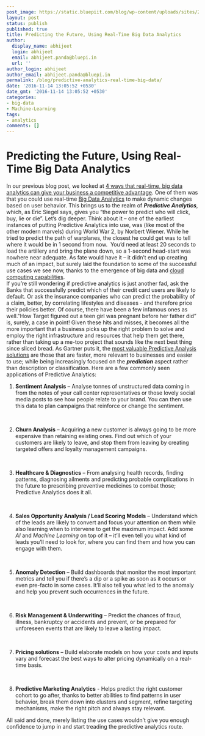 ```yaml
---
post_image: https://static.bluepiit.com/blog/wp-content/uploads/sites/2/2016/11/Predictive-Analytics-Blogpost1.png
layout: post
status: publish
published: true
title: Predicting the Future, Using Real-Time Big Data Analytics
author:
  display_name: abhijeet
  login: abhijeet
  email: abhijeet.panda@bluepi.in
  url: ''
author_login: abhijeet
author_email: abhijeet.panda@bluepi.in
permalink: /blog/predictive-analytics-real-time-big-data/
date: '2016-11-14 13:05:52 +0530'
date_gmt: '2016-11-14 13:05:52 +0530'
categories:
- big-data 
- Machine-Learning
tags:
- analytics
comments: []
---
```

# Predicting the Future, Using Real-Time Big Data Analytics
In our previous blog post, we looked at <a href="https://www.bluepiit.com/blog/real-time-big-data-analytics-on-cloud/"> 4 ways that real-time, big data analytics can give your business a competitive advantage</a>. One of them was that you could use real-time <a href="https://www.bluepiit.com/big-data">Big Data Analytics</a> to make dynamic changes based on user behavior. This brings us to the realm of <strong><em>Predictive Analytics</em></strong>, which, as Eric Siegel says, gives you &ldquo;the power to predict who will click, buy, lie or die&rdquo;.
Let&rsquo;s dig deeper. Think about it &ndash; one of the earliest instances of putting Predictive Analytics into use, was (like most of the other modern marvels) during World War 2, by Norbert Wiener. While he tried to predict the path of warplanes, the closest he could get was to tell where it would be in 1 second from now. &nbsp;You&rsquo;d need at least 20 seconds to load the artillery and bring the plane down, so a 1-second head-start was nowhere near adequate. As fate would have it &ndash; it didn&rsquo;t end up creating much of an impact, but surely laid the foundation to some of the successful use cases we see now, thanks to the emergence of big data and <a href="https://www.bluepiit.com/blog/how-cloud-computing-benefits-your-business/">cloud computing capabilities</a>.<br />
If you&rsquo;re still wondering if predictive analytics is just another fad, ask the Banks that successfully predict which of their credit card users are likely to default. Or ask the insurance companies who can predict the probability of a claim, better, by correlating lifestyles and diseases - and therefore price their policies better. Of course, there have been a few infamous ones as well."How Target figured out a teen girl was pregnant before her father did</a>&rdquo; is, surely, a case in point!
Given these hits and misses, it becomes all the more important that a business picks up the right problem to solve and employ the right infrastructure and resources that help them get there, rather than taking up a me-too project that sounds like the next best thing since sliced bread.
As Gartner puts it, the <a href="http://www.gartner.com/it-glossary/predictive-analytics/">most valuable Predictive Analysis solutions</a> are those that are faster, more relevant to businesses and easier to use; while being increasingly focused on the <strong><em>prediction</em></strong> aspect rather than description or classification.
Here are a few commonly seen applications of Predictive Analytics:
<ol>
<li><strong> Sentiment Analysis</strong> &ndash; Analyse tonnes of unstructured data coming in from the notes of your call center representatives or those lovely social media posts to see how people relate to your brand. You can then use this data to plan campaigns that reinforce or change the sentiment.</li>
</ol>
&nbsp;
<ol start="2">
<li><strong> Churn Analysis</strong> &ndash; Acquiring a new customer is always going to be more expensive than retaining existing ones. Find out which of your customers are likely to leave, and stop them from leaving by creating targeted offers and loyalty management campaigns.</li>
</ol>
&nbsp;
<ol start="3">
<li><strong> Healthcare &amp; Diagnostics</strong> &ndash; From analysing health records, finding patterns, diagnosing ailments and predicting probable complications in the future to prescribing preventive medicines to combat those; Predictive Analytics does it all.</li>
</ol>
&nbsp;
<ol start="4">
<li><strong> Sales Opportunity Analysis / Lead Scoring Models</strong> &ndash; Understand which of the leads are likely to convert and focus your attention on them while also learning when to intervene to get the maximum impact. Add some <em>AI</em> and <em>Machine Learning</em> on top of it &ndash; it&rsquo;ll even tell you what kind of leads you&rsquo;ll need to look for, where you can find them and how you can engage with them.</li>
</ol>
&nbsp;
<ol start="5">
<li><strong> Anomaly Detection</strong> &ndash; Build dashboards that monitor the most important metrics and tell you if there&rsquo;s a dip or a spike as soon as it occurs or even pre-facto in some cases. It&rsquo;ll also tell you what led to the anomaly and help you prevent such occurrences in the future.</li>
</ol>
&nbsp;
<ol start="6">
<li><strong> Risk Management &amp; Underwriting</strong> &ndash; Predict the chances of fraud, illness, bankruptcy or accidents and prevent, or be prepared for unforeseen events that are likely to leave a lasting impact.</li>
</ol>
&nbsp;
<ol start="7">
<li><strong> Pricing solutions</strong> &ndash; Build elaborate models on how your costs and inputs vary and forecast the best ways to alter pricing dynamically on a real-time basis.</li>
</ol>
&nbsp;
<ol start="8">
<li><strong> Predictive Marketing Analytics</strong> - Helps predict the right customer cohort to go after, thanks to better abilities to find patterns in user behavior, break them down into clusters and segment, refine targeting mechanisms, make the right pitch and always stay relevant.</li>
</ol>
All said and done, merely listing the use cases wouldn&rsquo;t give you enough confidence to jump in and start treading the predictive analytics route. 
